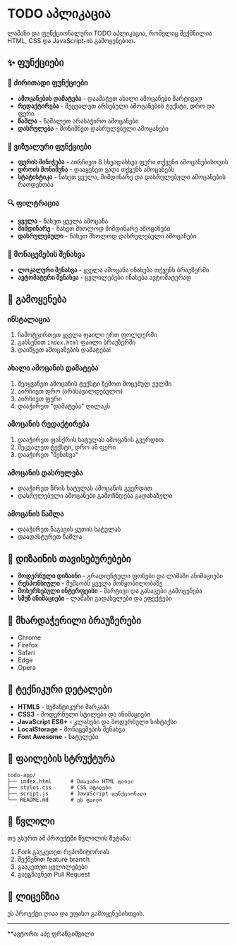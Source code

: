 # TODO აპლიკაცია

ლამაზი და ფუნქციონალური TODO აპლიკაცია, რომელიც შექმნილია HTML, CSS და JavaScript-ის გამოყენებით.

## ✨ ფუნქციები

### 📝 ძირითადი ფუნქციები
- **ამოცანების დამატება** - დაამატეთ ახალი ამოცანები მარტივად
- **რედაქტირება** - შეცვალეთ არსებული ამოცანების ტექსტი, დრო და ფერი
- **წაშლა** - წაშალეთ არასაჭირო ამოცანები
- **დასრულება** - მონიშნეთ დასრულებული ამოცანები

### 🎨 ვიზუალური ფუნქციები
- **ფერის მინიჭება** - აირჩიეთ 8 სხვადასხვა ფერი თქვენი ამოცანებისთვის
- **დროის მონიშვნა** - დააყენეთ ვადა თქვენს ამოცანებს
- **სტატისტიკა** - ნახეთ ყველა, მიმდინარე და დასრულებული ამოცანების რაოდენობა

### 🔍 ფილტრაცია
- **ყველა** - ნახეთ ყველა ამოცანა
- **მიმდინარე** - ნახეთ მხოლოდ მიმდინარე ამოცანები
- **დასრულებული** - ნახეთ მხოლოდ დასრულებული ამოცანები

### 💾 მონაცემების შენახვა
- **ლოკალური შენახვა** - ყველა ამოცანა ინახება თქვენს ბრაუზერში
- **ავტომატური შენახვა** - ცვლილებები ინახება ავტომატურად

## 🚀 გამოყენება

### ინსტალაცია
1. ჩამოტვირთეთ ყველა ფაილი ერთ ფოლდერში
2. გახსენით `index.html` ფაილი ბრაუზერში
3. დაიწყეთ ამოცანების დამატება!

### ახალი ამოცანის დამატება
1. შეიყვანეთ ამოცანის ტექსტი ზემოთ მოცემულ ველში
2. აირჩიეთ დრო (არასავალდებულო)
3. აირჩიეთ ფერი
4. დააჭირეთ "დამატება" ღილაკს

### ამოცანის რედაქტირება
1. დააჭირეთ ფანქრის ხატულას ამოცანის გვერდით
2. შეცვალეთ ტექსტი, დრო ან ფერი
3. დააჭირეთ "შენახვა"

### ამოცანის დასრულება
- დააჭირეთ წრის ხატულას ამოცანის გვერდით
- დასრულებული ამოცანები გამოჩნდება გადახაზული

### ამოცანის წაშლა
- დააჭირეთ ნაგავის ყუთის ხატულას
- დაადასტურეთ წაშლა

## 🎨 დიზაინის თავისებურებები

- **მოდერნული დიზაინი** - გრადიენტული ფონები და ლამაზი ანიმაციები
- **რესპონსიული** - მუშაობს ყველა მოწყობილობაზე
- **მოხერხებული ინტერფეისი** - მარტივი და გასაგები გამოყენება
- **სმუზ ანიმაციები** - ლამაზი გადასვლები და ეფექტები

## 📱 მხარდაჭერილი ბრაუზერები

- Chrome
- Firefox
- Safari
- Edge
- Opera

## 🔧 ტექნიკური დეტალები

- **HTML5** - სემანტიკური მარკაპი
- **CSS3** - მოდერნული სტილები და ანიმაციები
- **JavaScript ES6+** - კლასები და მოდერნული სინტაქსი
- **LocalStorage** - მონაცემების შენახვა
- **Font Awesome** - ხატულები

## 📄 ფაილების სტრუქტურა

```
todo-app/
├── index.html      # მთავარი HTML ფაილი
├── styles.css      # CSS სტილები
├── script.js       # JavaScript ფუნქციონალი
└── README.md       # ეს ფაილი
```

## 🤝 წვლილი

თუ გსურთ ამ პროექტში წვლილის შეტანა:
1. Fork გაუკეთეთ რეპოზიტორიას
2. შექმენით feature branch
3. გააკეთეთ ცვლილებები
4. გაუგზავნეთ Pull Request

## 📄 ლიცენზია

ეს პროექტი ღიაა და უფასო გამოყენებისთვის.

---

**ავტორი: აბე ფრანგიშვილი
